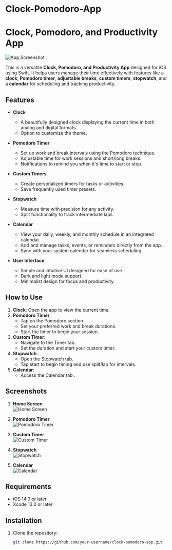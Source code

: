 # Clock-Pomodoro-App
# Clock, Pomodoro, and Productivity App  

![App Screenshot](path/to/your/screenshot.png)  

This is a versatile **Clock, Pomodoro, and Productivity App** designed for iOS using Swift. It helps users manage their time effectively with features like a **clock**, **Pomodoro timer**, **adjustable breaks**, **custom timers**, **stopwatch**, and a **calendar** for scheduling and tracking productivity.  

## Features  
- **Clock**  
  - A beautifully designed clock displaying the current time in both analog and digital formats.  
  - Option to customize the theme.  

- **Pomodoro Timer**  
  - Set up work and break intervals using the Pomodoro technique.  
  - Adjustable time for work sessions and short/long breaks.  
  - Notifications to remind you when it's time to start or stop.  

- **Custom Timers**  
  - Create personalized timers for tasks or activities.  
  - Save frequently used timer presets.  

- **Stopwatch**  
  - Measure time with precision for any activity.  
  - Split functionality to track intermediate laps.  

- **Calendar**  
  - View your daily, weekly, and monthly schedule in an integrated calendar.  
  - Add and manage tasks, events, or reminders directly from the app.  
  - Sync with your system calendar for seamless scheduling.  

- **User Interface**  
  - Simple and intuitive UI designed for ease of use.  
  - Dark and light mode support.  
  - Minimalist design for focus and productivity.  

## How to Use  
1. **Clock**: Open the app to view the current time.  
2. **Pomodoro Timer**:  
   - Tap on the Pomodoro section.  
   - Set your preferred work and break durations.  
   - Start the timer to begin your session.  
3. **Custom Timer**:  
   - Navigate to the Timer tab.  
   - Set the duration and start your custom timer.  
4. **Stopwatch**:  
   - Open the Stopwatch tab.  
   - Tap start to begin timing and use split/lap for intervals.  
5. **Calendar**:  
   - Access the Calendar tab .

## Screenshots  
1. **Home Screen**  
   ![Home Screen](path/to/screenshot1.png)  

2. **Pomodoro Timer**  
   ![Pomodoro Timer](path/to/screenshot2.png)  

3. **Custom Timer**  
   ![Custom Timer](path/to/screenshot3.png)  

4. **Stopwatch**  
   ![Stopwatch](path/to/screenshot4.png)  

5. **Calendar**  
   ![Calendar](path/to/screenshot5.png)  

## Requirements  
- iOS 14.0 or later  
- Xcode 13.0 or later  

## Installation  
1. Clone the repository:  
   ```bash
   git clone https://github.com/your-username/clock-pomodoro-app.git
